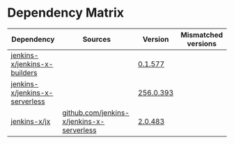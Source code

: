 # Dependency Matrix

Dependency | Sources | Version | Mismatched versions
---------- | ------- | ------- | -------------------
[jenkins-x/jenkins-x-builders](https://github.com/jenkins-x/jenkins-x-builders) |  | [0.1.577]() | 
[jenkins-x/jenkins-x-serverless](https://github.com/jenkins-x/jenkins-x-serverless) |  | [256.0.393](https://github.com/jenkins-x/jenkins-x-serverless/releases/tag/v256.0.393) | 
[jenkins-x/jx](https://github.com/jenkins-x/jx) | [github.com/jenkins-x/jenkins-x-serverless](https://github.com/jenkins-x/jenkins-x-serverless) | [2.0.483](https://github.com/jenkins-x/jx/releases/tag/v2.0.483) | 
